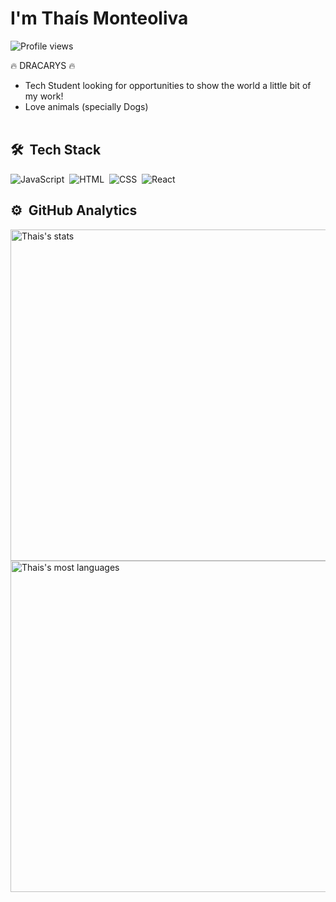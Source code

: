 <h1>I'm Thaís Monteoliva</h1>
<p align="left"> <img src="https://komarev.com/ghpvc/?username=Thais1011&color=yellow" alt="Profile views" /> </p>

 🔥 DRACARYS 🔥 
- Tech Student looking for opportunities to show the world a little bit of my work!
- Love animals (specially Dogs) 
<br><br>


## 🛠 &nbsp;Tech Stack

![JavaScript](https://img.shields.io/badge/-JavaScript-05122A?style=flat&logo=javascript)&nbsp;
![HTML](https://img.shields.io/badge/-HTML-05122A?style=flat&logo=HTML5)&nbsp;
![CSS](https://img.shields.io/badge/-CSS-05122A?style=flat&logo=CSS3&logoColor=1572B6)&nbsp;
![React](https://img.shields.io/badge/-React-05122A?style=flat&logo=react)&nbsp;




## ⚙️ &nbsp;GitHub Analytics

<p align="left">
<img width="530em" src="https://github-readme-stats.vercel.app/api?username=Thais1011&show_icons=true&theme=vision-friendly-dark" alt="Thais's stats"/>
<img width="530em" src="https://github-readme-stats.vercel.app/api/top-langs/?username=Thais1011&layout=compact&theme=vision-friendly-dark" alt="Thais's most languages"/>
</p>

<br><br>
